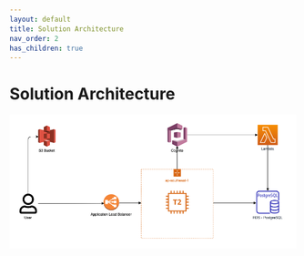 ```yaml
---
layout: default
title: Solution Architecture
nav_order: 2
has_children: true
---
```


# Solution Architecture

![architecture](../../images/bakkcover-architecture.png)